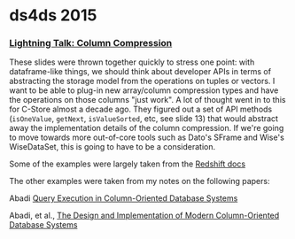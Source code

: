 # ds4ds 2015
### [Lightning Talk: Column Compression](ColumnarCompression_Story_DS4DS.pdf)

These slides were thrown together quickly to stress one point: with dataframe-like things, we should think about developer APIs in terms of abstracting the storage model from the operations on tuples or vectors. I want to be able to plug-in new array/column compression types and have the operations on those columns "just work". A lot of thought went in to this for C-Store almost a decade ago. They figured out a set of API methods (`isOneValue`, `getNext`, `isValueSorted`, etc, see slide 13) that would abstract away the implementation details of the column compression. If we're going to move towards more out-of-core tools such as Dato's SFrame and Wise's WiseDataSet, this is going to have to be a consideration.

Some of the examples were largely taken from the [Redshift docs](http://docs.aws.amazon.com/redshift/latest/dg/c_Compression_encodings.html)

The other examples were taken from my notes on the following papers:

Abadi [Query Execution in Column-Oriented Database Systems](http://cs-www.cs.yale.edu/homes/dna/papers/abadiphd.pdf)

Abadi, et al., [The Design and Implementation of Modern Column-Oriented Database Systems](http://db.csail.mit.edu/pubs/abadi-column-stores.pdf)
